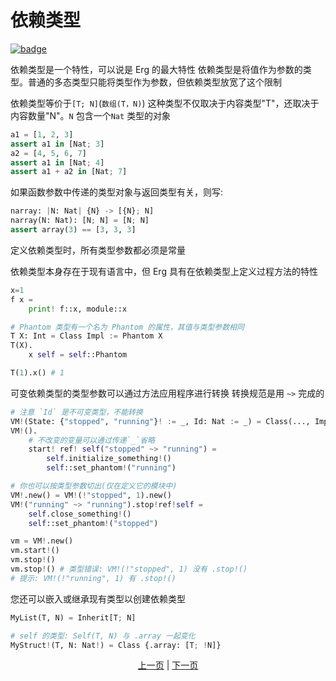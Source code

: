 # 依赖类型

[![badge](https://img.shields.io/endpoint.svg?url=https%3A%2F%2Fgezf7g7pd5.execute-api.ap-northeast-1.amazonaws.com%2Fdefault%2Fsource_up_to_date%3Fowner%3Derg-lang%26repos%3Derg%26ref%3Dmain%26path%3Ddoc/EN/syntax/type/14_dependent.md%26commit_hash%3Dc6eb78a44de48735213413b2a28569fdc10466d0)](https://gezf7g7pd5.execute-api.ap-northeast-1.amazonaws.com/default/source_up_to_date?owner=erg-lang&repos=erg&ref=main&path=doc/EN/syntax/type/14_dependent.md&commit_hash=c6eb78a44de48735213413b2a28569fdc10466d0)

依赖类型是一个特性，可以说是 Erg 的最大特性
依赖类型是将值作为参数的类型。普通的多态类型只能将类型作为参数，但依赖类型放宽了这个限制

依赖类型等价于`[T; N]`(`数组(T，N)`)
这种类型不仅取决于内容类型"T"，还取决于内容数量"N"。`N` 包含一个`Nat` 类型的对象

```python
a1 = [1, 2, 3]
assert a1 in [Nat; 3]
a2 = [4, 5, 6, 7]
assert a1 in [Nat; 4]
assert a1 + a2 in [Nat; 7]
```

如果函数参数中传递的类型对象与返回类型有关，则写:

```python
narray: |N: Nat| {N} -> [{N}; N]
narray(N: Nat): [N; N] = [N; N]
assert array(3) == [3, 3, 3]
```

定义依赖类型时，所有类型参数都必须是常量

依赖类型本身存在于现有语言中，但 Erg 具有在依赖类型上定义过程方法的特性

```python
x=1
f x =
    print! f::x, module::x

# Phantom 类型有一个名为 Phantom 的属性，其值与类型参数相同
T X: Int = Class Impl := Phantom X
T(X).
    x self = self::Phantom

T(1).x() # 1
```

可变依赖类型的类型参数可以通过方法应用程序进行转换
转换规范是用 `~>` 完成的

```python
# 注意 `Id` 是不可变类型，不能转换
VM!(State: {"stopped", "running"}! := _, Id: Nat := _) = Class(..., Impl := Phantom! State)
VM!().
    # 不改变的变量可以通过传递`_`省略
    start! ref! self("stopped" ~> "running") =
        self.initialize_something!()
        self::set_phantom!("running")

# 你也可以按类型参数切出(仅在定义它的模块中)
VM!.new() = VM!(!"stopped", 1).new()
VM!("running" ~> "running").stop!ref!self =
    self.close_something!()
    self::set_phantom!("stopped")

vm = VM!.new()
vm.start!()
vm.stop!()
vm.stop!() # 类型错误: VM!(!"stopped", 1) 没有 .stop!()
# 提示: VM!(!"running", 1) 有 .stop!()
```

您还可以嵌入或继承现有类型以创建依赖类型

```python
MyList(T, N) = Inherit[T; N]

# self 的类型: Self(T, N) 与 .array 一起变化
MyStruct!(T, N: Nat!) = Class {.array: [T; !N]}
```

<p align='center'>
    <a href='./13_algebraic.md'>上一页</a> | <a href='./15_quantified.md'>下一页</a>
</p>
